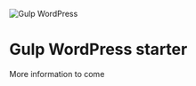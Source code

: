 ![Gulp WordPress](https://media.giphy.com/media/xT9IgEz0ggPj403S6c/giphy.gif)

# Gulp WordPress starter

More information to come